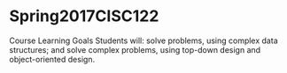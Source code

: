 # Spring2017CISC122
Course Learning Goals  Students will:      solve problems, using complex data structures; and     solve complex problems, using top-down design and object-oriented design.
